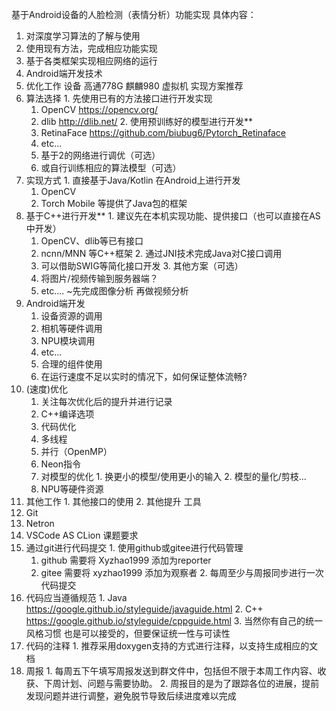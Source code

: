 基于Android设备的⼈脸检测（表情分析）功能实现
具体内容：
  1. 对深度学习算法的了解与使⽤
  2. 使⽤现有⽅法，完成相应功能实现
  3. 基于各类框架实现相应⽹络的运⾏
  4. Android端开发技术
  5. 优化⼯作
设备
  ⾼通778G
  麒麟980
  虚拟机
实现⽅案推荐
  1. 算法选择
    1. 先使⽤已有的⽅法接⼝进⾏开发实现
      1. OpenCV https://opencv.org/
      2. dlib http://dlib.net/
    2. 使⽤预训练好的模型进⾏开发**
      1. RetinaFace https://github.com/biubug6/Pytorch_Retinaface
      2. etc...
      3. 基于2的⽹络进⾏调优（可选）
      4. 或⾃⾏训练相应的算法模型（可选）
  2. 实现⽅式
    1. 直接基于Java/Kotlin 在Android上进⾏开发
      1. OpenCV
      2. Torch Mobile 等提供了Java包的框架
  2. 基于C++进⾏开发**
    1. 建议先在本机实现功能、提供接⼝（也可以直接在AS中开发）
      1. OpenCV、dlib等已有接⼝
      2. ncnn/MNN 等C++框架
    2. 通过JNI技术完成Java对C接⼝调⽤
      1. 可以借助SWIG等简化接⼝开发
    3. 其他⽅案（可选）
      1. 将图⽚/视频传输到服务器端？
      2. etc....
      ~先完成图像分析 再做视频分析
  3. Android端开发
      1. 设备资源的调⽤
        1. 相机等硬件调⽤
        2. NPU模块调⽤
        3. etc...
      2. 合理的组件使⽤
        1. 在运⾏速度不⾜以实时的情况下，如何保证整体流畅?
  4. (速度)优化
      1. 关注每次优化后的提升并进⾏记录
      2. C++编译选项
      3. 代码优化
        1. 多线程
        2. 并⾏（OpenMP）
        3. Neon指令
        4. 对模型的优化
          1. 换更⼩的模型/使⽤更⼩的输⼊
          2. 模型的量化/剪枝...
        5. NPU等硬件资源
  5. 其他⼯作
    1. 其他接⼝的使⽤
    2. 其他提升
⼯具
  1. Git
  2. Netron
  3. VSCode AS CLion
课题要求
  1. 通过git进⾏代码提交
    1. 使⽤github或gitee进⾏代码管理
      1. github 需要将 Xyzhao1999 添加为reporter
      2. gitee 需要将 xyzhao1999 添加为观察者
    2. 每周⾄少与周报同步进⾏⼀次代码提交
  2. 代码应当遵循规范
    1. Java https://google.github.io/styleguide/javaguide.html
    2. C++ https://google.github.io/styleguide/cppguide.html
    3. 当然你有⾃⼰的统⼀⻛格习惯 也是可以接受的，但要保证统⼀性与可读性
  3. 代码的注释
    1. 推荐采⽤doxygen⽀持的⽅式进⾏注释，以⽀持⽣成相应的⽂档
  4. 周报
    1. 每周五下午填写周报发送到群⽂件中，包括但不限于本周⼯作内容、收获、下周计划、问题与需要协助。
    2. 周报⽬的是为了跟踪各位的进展，提前发现问题并进⾏调整，避免脱节导致后续进度难以完成
